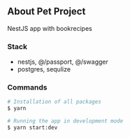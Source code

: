 ## About Pet Project
NestJS app with bookrecipes

### Stack
- nestjs, @/passport, @/swagger
- postgres, sequlize

### Commands
```bash
# Installation of all packages
$ yarn
```
```bash
# Running the app in development mode
$ yarn start:dev
```
